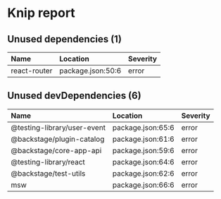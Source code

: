 # Knip report

## Unused dependencies (1)

| Name         | Location          | Severity |
| :----------- | :---------------- | :------- |
| react-router | package.json:50:6 | error    |

## Unused devDependencies (6)

| Name                        | Location          | Severity |
| :-------------------------- | :---------------- | :------- |
| @testing-library/user-event | package.json:65:6 | error    |
| @backstage/plugin-catalog   | package.json:61:6 | error    |
| @backstage/core-app-api     | package.json:59:6 | error    |
| @testing-library/react      | package.json:64:6 | error    |
| @backstage/test-utils       | package.json:62:6 | error    |
| msw                         | package.json:66:6 | error    |
